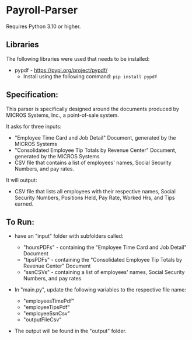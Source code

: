 # Payroll-Parser
Requires Python 3.10 or higher. 

## Libraries
The following libraries were used that needs to be installed: 

- pypdf - https://pypi.org/project/pypdf/
  - Install using the following command: `pip install pypdf`

## Specification: 
This parser is specifically designed around the documents produced by MICROS Systems, Inc., a point-of-sale system. 

It asks for three inputs: 
- "Employee Time Card and Job Detail" Document, generated by the MICROS Systems
- "Consolidated Employee Tip Totals by Revenue Center" Document, generated by the MICROS Systems
- CSV file that contains a list of employees' names, Social Security Numbers, and pay rates. 

It will output: 
- CSV file that lists all employees with their respective names, Social Security Numbers, Positions Held, Pay Rate, Worked Hrs, and Tips earned. 


## To Run: 
- have an "input" folder with subfolders called: 
  - "hoursPDFs" - containing the "Employee Time Card and Job Detail" Document
  -  "tipsPDFs" - containing the "Consolidated Employee Tip Totals by Revenue Center" Document
  - "ssnCSVs" - containing a list of employees' names, Social Security Numbers, and pay rates

- In "main.py", update the following variables to the respective file name: 
  - "employeesTimePdf"
  - "employeeTipsPdf" 
  - "employeeSsnCsv"
  - "outputFileCsv" 

- The output will be found in the "output" folder. 

